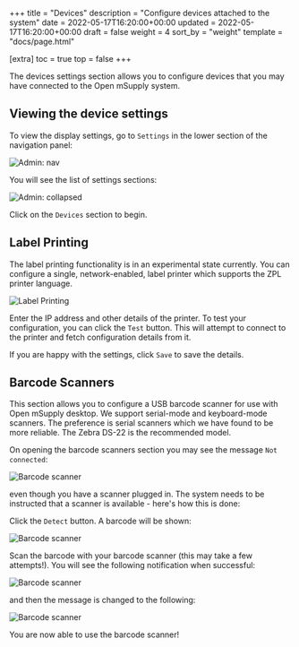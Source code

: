 +++
title = "Devices"
description = "Configure devices attached to the system"
date = 2022-05-17T16:20:00+00:00
updated = 2022-05-17T16:20:00+00:00
draft = false
weight = 4
sort_by = "weight"
template = "docs/page.html"

[extra]
toc = true
top = false
+++

The devices settings section allows you to configure devices that you may have connected to the Open mSupply system.

## Viewing the device settings

To view the display settings, go to `Settings` in the lower section of the navigation panel:

![Admin: nav](/docs/administration/images/admin_nav.png)

You will see the list of settings sections:

![Admin: collapsed](/docs/administration/images/admin_collapsed.png)

Click on the `Devices` section to begin.

## Label Printing

The label printing functionality is in an experimental state currently. You can configure a single, network-enabled, label printer which supports the ZPL printer language.

![Label Printing](/docs/administration/images/devices_label_printing.png)

Enter the IP address and other details of the printer. To test your configuration, you can click the `Test` button. This will attempt to connect to the printer and fetch configuration details from it.

If you are happy with the settings, click `Save` to save the details.

## Barcode Scanners

This section allows you to configure a USB barcode scanner for use with Open mSupply desktop.
We support serial-mode and keyboard-mode scanners. The preference is serial scanners which we have found to be more reliable. The Zebra DS-22 is the recommended model.

On opening the barcode scanners section you may see the message `Not connected`:

![Barcode scanner](/docs/administration/images/devices_scanner_not_connected.png)

even though you have a scanner plugged in. The system needs to be instructed that a scanner is available - here's how this is done:

Click the `Detect` button. A barcode will be shown:

![Barcode scanner](/docs/administration/images/devices_scanner_barcode.png)

Scan the barcode with your barcode scanner (this may take a few attempts!). You will see the following notification when successful:

![Barcode scanner](/docs/administration/images/devices_scanner_found.png)

and then the message is changed to the following:

![Barcode scanner](/docs/administration/images/devices_scanner_connected.png)

You are now able to use the barcode scanner!
